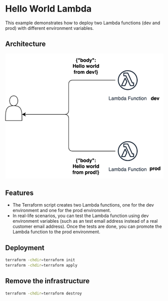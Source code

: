 # Hello World Lambda

This example demonstrates how to deploy two Lambda functions (dev and prod) with different environment variables.

## Architecture

<img src="../assets/hello-world-lambda/architecture.svg" alt="Architecture Diagram">

## Features

- The Terraform script creates two Lambda functions, one for the dev environment and one for the prod environment.
- In real-life scenarios, you can test the Lambda function using dev environment variables (such as an test email address instead of a real customer email address). Once the tests are done, you can promote the Lambda function to the prod environment.

## Deployment

```bash
terraform -chdir=terraform init
terraform -chdir=terraform apply
```

## Remove the infrastructure
```bash
terraform -chdir=terraform destroy
```

